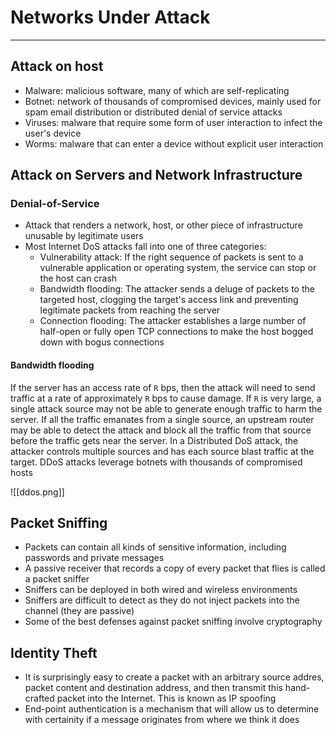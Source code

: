 # Networks Under Attack
---
## Attack on host
- Malware: malicious software, many of which are self-replicating
- Botnet: network of thousands of compromised devices, mainly used for spam email distribution or distributed denial of service attacks
- Viruses: malware that require some form of user interaction to infect the user's device
- Worms: malware that can enter a device without explicit user interaction

## Attack on Servers and Network Infrastructure
### Denial-of-Service
- Attack that renders a network, host, or other piece of infrastructure unusable by legitimate users
- Most Internet DoS attacks fall into one of three categories:
	- Vulnerability attack: If the right sequence of packets is sent to a vulnerable application or operating system, the service can stop or the host can crash
	- Bandwidth flooding: The attacker sends a deluge of packets to the targeted host, clogging the target's access link and preventing legitimate packets from reaching the server
	- Connection flooding: The attacker establishes a large number of half-open or fully open TCP connections to make the host bogged down with bogus connections

#### Bandwidth flooding
If the server has an access rate of `R` bps, then the attack will need to send traffic at a rate of approximately `R` bps to cause damage. If `R` is very large, a single attack source may not be able to generate enough traffic to harm the server. If all the traffic emanates from a single source, an upstream router may be able to detect the attack and block all the traffic from that source before the traffic gets near the server.
In a Distributed DoS attack, the attacker controls multiple sources and has each source blast traffic at the target. DDoS attacks leverage botnets with thousands of compromised hosts

![[ddos.png]]
## Packet Sniffing
- Packets can contain all kinds of sensitive information, including passwords and private messages
- A passive receiver that records a copy of every packet that flies is called a packet sniffer
- Sniffers can be deployed in both wired and wireless environments
- Sniffers are difficult to detect as they do not inject packets into the channel (they are passive)
- Some of the best defenses against packet sniffing involve cryptography

## Identity Theft
- It is surprisingly easy to create a packet with an arbitrary source addres, packet content and destination address, and then transmit this hand-crafted packet into the Internet. This is known as IP spoofing
- End-point authentication is a mechanism that will allow us to determine with certainity if a message originates from where we think it does